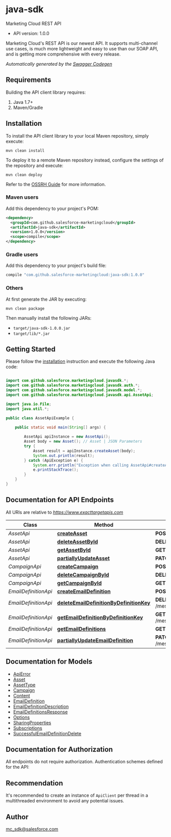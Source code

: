 # java-sdk

Marketing Cloud REST API
- API version: 1.0.0

Marketing Cloud's REST API is our newest API. It supports multi-channel use cases, is much more lightweight and easy to use than our SOAP API, and is getting more comprehensive with every release.


*Automatically generated by the [Swagger Codegen](https://github.com/swagger-api/swagger-codegen)*


## Requirements

Building the API client library requires:
1. Java 1.7+
2. Maven/Gradle

## Installation

To install the API client library to your local Maven repository, simply execute:

```shell
mvn clean install
```

To deploy it to a remote Maven repository instead, configure the settings of the repository and execute:

```shell
mvn clean deploy
```

Refer to the [OSSRH Guide](http://central.sonatype.org/pages/ossrh-guide.html) for more information.

### Maven users

Add this dependency to your project's POM:

```xml
<dependency>
  <groupId>com.github.salesforce-marketingcloud</groupId>
  <artifactId>java-sdk</artifactId>
  <version>1.0.0</version>
  <scope>compile</scope>
</dependency>
```

### Gradle users

Add this dependency to your project's build file:

```groovy
compile "com.github.salesforce-marketingcloud:java-sdk:1.0.0"
```

### Others

At first generate the JAR by executing:

```shell
mvn clean package
```

Then manually install the following JARs:

* `target/java-sdk-1.0.0.jar`
* `target/lib/*.jar`

## Getting Started

Please follow the [installation](#installation) instruction and execute the following Java code:

```java

import com.github.salesforce.marketingcloud.javasdk.*;
import com.github.salesforce.marketingcloud.javasdk.auth.*;
import com.github.salesforce.marketingcloud.javasdk.model.*;
import com.github.salesforce.marketingcloud.javasdk.api.AssetApi;

import java.io.File;
import java.util.*;

public class AssetApiExample {

    public static void main(String[] args) {
        
        AssetApi apiInstance = new AssetApi();
        Asset body = new Asset(); // Asset | JSON Parameters
        try {
            Asset result = apiInstance.createAsset(body);
            System.out.println(result);
        } catch (ApiException e) {
            System.err.println("Exception when calling AssetApi#createAsset");
            e.printStackTrace();
        }
    }
}

```

## Documentation for API Endpoints

All URIs are relative to *https://www.exacttargetapis.com*

Class | Method | HTTP request | Description
------------ | ------------- | ------------- | -------------
*AssetApi* | [**createAsset**](docs/AssetApi.md#createAsset) | **POST** /asset/v1/content/assets | createAsset
*AssetApi* | [**deleteAssetById**](docs/AssetApi.md#deleteAssetById) | **DELETE** /asset/v1/content/assets/{id} | deleteAsset
*AssetApi* | [**getAssetById**](docs/AssetApi.md#getAssetById) | **GET** /asset/v1/content/assets/{id} | getAssetById
*AssetApi* | [**partiallyUpdateAsset**](docs/AssetApi.md#partiallyUpdateAsset) | **PATCH** /asset/v1/content/assets/{id} | patchAsset
*CampaignApi* | [**createCampaign**](docs/CampaignApi.md#createCampaign) | **POST** /hub/v1/campaigns | createCampaign
*CampaignApi* | [**deleteCampaignById**](docs/CampaignApi.md#deleteCampaignById) | **DELETE** /hub/v1/campaigns/{id} | deleteCampaign
*CampaignApi* | [**getCampaignById**](docs/CampaignApi.md#getCampaignById) | **GET** /hub/v1/campaigns/{id} | getCampaign
*EmailDefinitionApi* | [**createEmailDefinition**](docs/EmailDefinitionApi.md#createEmailDefinition) | **POST** /messaging/v1/email/definitions/ | createEmailDefinition
*EmailDefinitionApi* | [**deleteEmailDefinitionByDefinitionKey**](docs/EmailDefinitionApi.md#deleteEmailDefinitionByDefinitionKey) | **DELETE** /messaging/v1/email/definitions/{definitionKey} | deleteEmailDefinition
*EmailDefinitionApi* | [**getEmailDefinitionByDefinitionKey**](docs/EmailDefinitionApi.md#getEmailDefinitionByDefinitionKey) | **GET** /messaging/v1/email/definitions/{definitionKey} | getEmailDefinition
*EmailDefinitionApi* | [**getEmailDefinitions**](docs/EmailDefinitionApi.md#getEmailDefinitions) | **GET** /messaging/v1/email/definitions/ | getEmailDefinitions
*EmailDefinitionApi* | [**partiallyUpdateEmailDefinition**](docs/EmailDefinitionApi.md#partiallyUpdateEmailDefinition) | **PATCH** /messaging/v1/email/definitions/{definitionKey} | patchEmailDefinition


## Documentation for Models

 - [ApiError](docs/ApiError.md)
 - [Asset](docs/Asset.md)
 - [AssetType](docs/AssetType.md)
 - [Campaign](docs/Campaign.md)
 - [Content](docs/Content.md)
 - [EmailDefinition](docs/EmailDefinition.md)
 - [EmailDefinitionDescription](docs/EmailDefinitionDescription.md)
 - [EmailDefinitionsResponse](docs/EmailDefinitionsResponse.md)
 - [Options](docs/Options.md)
 - [SharingProperties](docs/SharingProperties.md)
 - [Subscriptions](docs/Subscriptions.md)
 - [SuccessfulEmailDefinitionDelete](docs/SuccessfulEmailDefinitionDelete.md)


## Documentation for Authorization

All endpoints do not require authorization.
Authentication schemes defined for the API:

## Recommendation

It's recommended to create an instance of `ApiClient` per thread in a multithreaded environment to avoid any potential issues.

## Author

mc_sdk@salesforce.com

